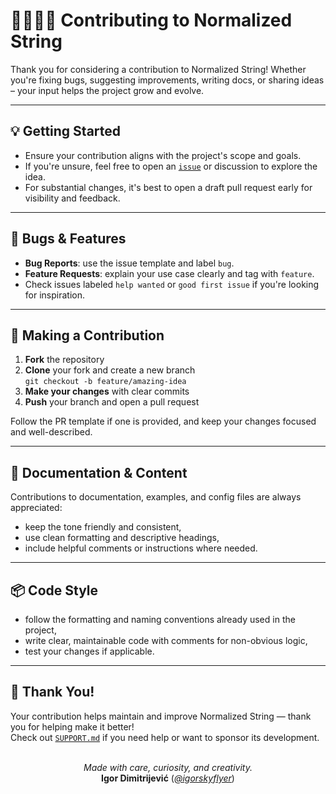 # 🫱🏼‍🫲🏼 Contributing to Normalized String

Thank you for considering a contribution to Normalized String! Whether you're fixing bugs, suggesting improvements, writing docs, or sharing ideas – your input helps the project grow and evolve.

---

## 💡 Getting Started

- Ensure your contribution aligns with the project's scope and goals.
- If you're unsure, feel free to open an [`issue`](https://github.com/igorskyflyer/npm-normalized-string/issues) or discussion to explore the idea.
- For substantial changes, it's best to open a draft pull request early for visibility and feedback.

---

## 🐛 Bugs & Features

- **Bug Reports**: use the issue template and label `bug`.
- **Feature Requests**: explain your use case clearly and tag with `feature`.
- Check issues labeled `help wanted` or `good first issue` if you're looking for inspiration.

---

## 🔧 Making a Contribution

1. **Fork** the repository
2. **Clone** your fork and create a new branch  
   `git checkout -b feature/amazing-idea`
3. **Make your changes** with clear commits
4. **Push** your branch and open a pull request

Follow the PR template if one is provided, and keep your changes focused and well-described.

---

## 📝 Documentation & Content

Contributions to documentation, examples, and config files are always appreciated:

- keep the tone friendly and consistent,
- use clean formatting and descriptive headings,
- include helpful comments or instructions where needed.

---

## 📦 Code Style

- follow the formatting and naming conventions already used in the project,
- write clear, maintainable code with comments for non-obvious logic,
- test your changes if applicable.

---

## 💖 Thank You!

Your contribution helps maintain and improve Normalized String — thank you for helping make it better!  
Check out [`SUPPORT.md`](https://github.com/igorskyflyer/npm-normalized-string/blob/main/SUPPORT.md) if you need help or want to sponsor its development.

<br>

<div align="center">
  <em>Made with care, curiosity, and creativity.</em>
  <br>
  <strong>Igor Dimitrijević</strong> (<a href="https://github.com/igorskyflyer"><em>@igorskyflyer</em></a>)
</div>
